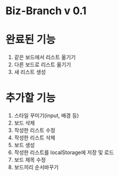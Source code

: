 # Biz-Branch v 0.1

# 완료된 기능

1. 같은 보드에서 리스트 옮기기
2. 다른 보드로 리스트 옮기기
3. 새 리스트 생성

# 추가할 기능

1. 스타일 꾸미기(input, 배경 등)
2. 보드 삭제
3. 작성한 리스트 수정
4. 작성한 리스트 삭제
5. 보드 생성
6. 작성한 리스트를 localStorage에 저장 및 로드
7. 보드 제목 수정
8. 보드끼리 순서바꾸기
